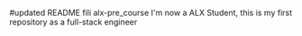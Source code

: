 #updated README fili alx-pre_course
I'm now a ALX Student, this is my first repository as a full-stack engineer
